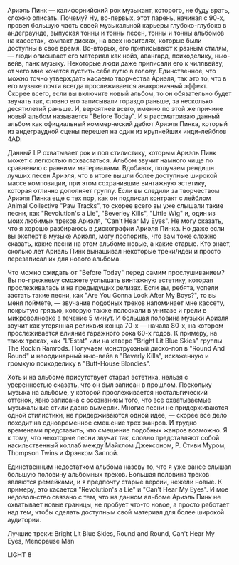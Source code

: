 Ариэль Пинк — калифорнийский рок музыкант, которого, не буду врать, сложно описать. Почему? Ну, во-первых, этот парень, начиная с 90-х, провел большую часть своей музыкальной карьеры глубоко-глубоко в андеграунде, выпуская тонны и тонны песен, тонны и тонны альбомов на кассетах, компакт дисках, на всех носителях, которые были доступны в свое время. Во-вторых, его приписывают к разным стилям, — люди описывает его материал как нойз, авангард, психоделику, нью-вейв, панк музыку. Некоторые люди даже приписали его к чиллвейву, от чего мне хочется пустить себе пулю в голову. Единственное, что можно точно утверждать касаемо творчества Ариэля, так это то, что в его музыке почти всегда прослеживается анахроничный эффект. Скорее всего, если вы включите новый альбом, то он обязательно будет звучать так, словно его записывали гораздо раньше, за несколько десятилетий раньше. И, вероятнее всего, именно по этой же причине новый альбом называется "Before Today". И я рассматриваю данный альбом как официальный коммерческий дебют Ариэля Пинка, который из андеграудной сцены перешел на один из крупнейших инди-лейблов 4AD.

Данный LP охватывает рок и поп стилистику, которым Ариэль Пинк может с легкостью похвастаться. Альбом звучит намного чище по сравнению с ранними материалами. Вдобавок, получаем рендишн лучших песен Ариэля, что в итоге вышли более доступные широкой массе композиции, при этом сохранившие винтажную эстетику, которая отлично дополняет группу. Если вы следили за творчеством Ариэля Пинка еще с тех пор, как он подписал контракт с лейблом Animal Collective "Paw Tracks", то скорее всего вы уже слышали такие песни, как "Revolution's a Lie", "Beverley Kills", "Little Wig" и, один из моих любимых треков Ариэля, "Can't Hear My Eyes". Не могу сказать, что я хорошо разбираюсь в дискографии Ариэля Пинка. Но даже если вы эксперт в музыке Ариэля, могу поспорить, что вам тоже сложно сказать, какие песни на этом альбоме новые, а какие старые. Кто знает, сколько лет Ариэль Пинк вынашивал некоторые треки/идеи и просто перезаписал их для нового альбома.

Что можно ожидать от "Before Today" перед самим прослушиванием? Вы по-прежнему сможете услышать винтажную эстетику, которая прослеживалась и на предыдущих релизах. Если вы, ребята, успели застать такие песни, как "Are You Gonna Look After My Boys?", то вы меня поймете, — звучание подобных треков напоминает мне кассету, покрытую грязью, которую также полоскали в унитазе и грели в микроволновке в течение 5 минут. И большая половина музыки Ариэля звучит как утерянная реликвия конца 70-х — начала 80-х, на котором прослеживается влияние гаражного рока 60-х годов. К примеру, на таких треках, как "L'Estat" или на кавере "Bright Lit Blue Skies" группы The Rockin Ramrods. Получаем монструозный диско-поп в "Round And Round" и неординарный нью-вейв в "Beverly Kills", искаженную и громкую психоделику в "Butt-House Blondies".

Хоть и на альбоме присутствует старая эстетика, нельзя с уверенностью сказать, что он был записан в прошлом. Поскольку музыка на альбоме, у которой прослеживается ностальгический оттенок, явно записана с осознанием того, что все охватываемые музыкальные стили давно вымерли. Многие песни не придерживаются одной стилистики, не придерживаются одной идее, — скорее все дело походит на одновременное смешение трех жанров. И трудно временами представить, что смешение подобных жанров возможно. Я к тому, что некоторые песни звучат так, словно представляют собой насильственный коллаб между Майклом Джексоном, Р. Стиви Муром, Thompson Twins и Фрэнком Заппой.

Единственным недостатком альбома назову то, что я уже ранее слышал большую половину альбомных треков. Большая половина треков являются ремейками, и я предпочту старые версии, нежели новые. К примеру, это касается "Revolution's a Lie" и "Can't Hear My Eyes". И мое недовольство связано с тем, что на данном альбоме Ариэль Пинк не охватывает новые границы, не пробует что-то новое, а просто работает над тем, чтобы сделать доступным свой материал для более широкой аудитории.

Лучшие треки: Bright Lit Blue Skies, Round and Round, Can't Hear My Eyes, Menopause Man

LIGHT 8
